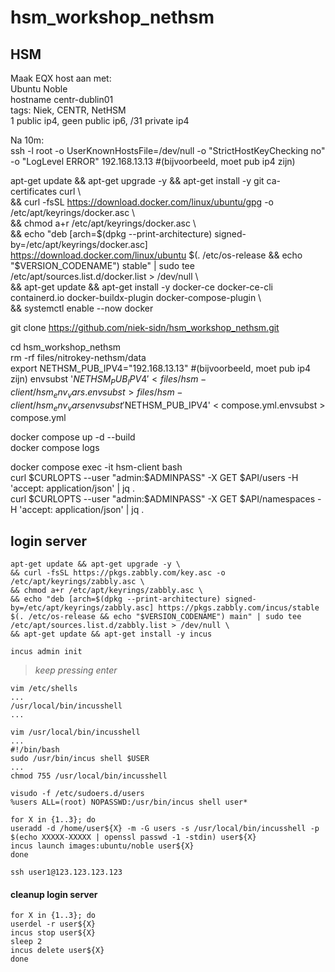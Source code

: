# hsm_workshop_nethsm

## HSM
Maak EQX host aan met:  
  Ubuntu Noble  
  hostname centr-dublin01  
  tags: Niek, CENTR, NetHSM  
  1 public ip4, geen public ip6, /31 private ip4  

Na 10m:  
ssh -l root -o UserKnownHostsFile=/dev/null -o "StrictHostKeyChecking no" -o "LogLevel ERROR" 192.168.13.13  #(bijvoorbeeld, moet pub ip4 zijn)

apt-get update && apt-get upgrade -y && apt-get install -y git ca-certificates curl \  
&& curl -fsSL https://download.docker.com/linux/ubuntu/gpg -o /etc/apt/keyrings/docker.asc \  
&& chmod a+r /etc/apt/keyrings/docker.asc \  
&& echo "deb [arch=$(dpkg --print-architecture) signed-by=/etc/apt/keyrings/docker.asc] https://download.docker.com/linux/ubuntu $(. /etc/os-release && echo "$VERSION_CODENAME") stable" | sudo tee /etc/apt/sources.list.d/docker.list > /dev/null \  
&& apt-get update && apt-get install -y docker-ce docker-ce-cli containerd.io docker-buildx-plugin docker-compose-plugin \  
&& systemctl enable --now docker

git clone https://github.com/niek-sidn/hsm_workshop_nethsm.git

cd hsm_workshop_nethsm  
rm -rf files/nitrokey-nethsm/data  
export NETHSM_PUB_IPV4="192.168.13.13" #(bijvoorbeeld, moet pub ip4 zijn)
envsubst '$NETHSM_PUB_IPV4' < files/hsm-client/hsm_env_vars.envsubst > files/hsm-client/hsm_env_vars
envsubst '$NETHSM_PUB_IPV4' < compose.yml.envsubst > compose.yml

docker compose up -d --build  
docker compose logs

docker compose exec -it hsm-client bash  
curl $CURLOPTS --user "admin:$ADMINPASS" -X GET $API/users -H 'accept: application/json' | jq .  
curl $CURLOPTS --user "admin:$ADMINPASS" -X GET $API/namespaces -H 'accept: application/json' | jq .  

## login server

`apt-get update && apt-get upgrade -y \`  
`&& curl -fsSL https://pkgs.zabbly.com/key.asc -o /etc/apt/keyrings/zabbly.asc \`  
`&& chmod a+r /etc/apt/keyrings/zabbly.asc \`  
`&& echo "deb [arch=$(dpkg --print-architecture) signed-by=/etc/apt/keyrings/zabbly.asc] https://pkgs.zabbly.com/incus/stable $(. /etc/os-release && echo "$VERSION_CODENAME") main" | sudo tee /etc/apt/sources.list.d/zabbly.list > /dev/null \`  
`&& apt-get update && apt-get install -y incus`

`incus admin init`  
> *keep pressing enter*

`vim /etc/shells`  
`...`  
`/usr/local/bin/incusshell`  
`...`

`vim /usr/local/bin/incusshell`  
`...`  
`#!/bin/bash`  
`sudo /usr/bin/incus shell $USER`  
`...`  
`chmod 755 /usr/local/bin/incusshell`

`visudo -f /etc/sudoers.d/users`  
`%users ALL=(root) NOPASSWD:/usr/bin/incus shell user*`

`for X in {1..3}; do`  
`useradd -d /home/user${X} -m -G users -s /usr/local/bin/incusshell -p $(echo XXXXX-XXXXX | openssl passwd -1 -stdin) user${X}`  
`incus launch images:ubuntu/noble user${X}`  
`done`

`ssh user1@123.123.123.123`

#### cleanup login server
`for X in {1..3}; do`  
`userdel -r user${X}`  
`incus stop user${X}`  
`sleep 2`  
`incus delete user${X}`  
`done`



